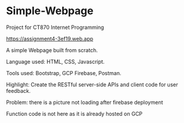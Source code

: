 # Simple-Webpage

Project for CT870 Internet Programming

https://assignment4-3ef19.web.app

A simple Webpage built from scratch. 

Language used: HTML, CSS, Javascript. 

Tools used: Bootstrap, GCP Firebase, Postman.

Highlight: Create the RESTful server-side APIs and client code for user feedback.

Problem: there is a picture not loading after firebase deployment

Function code is not here as it is already hosted on GCP
